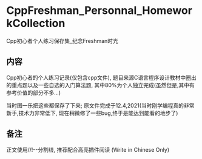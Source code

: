 # CppFreshman_Personnal_HomeworkCollection
Cpp初心者个人练习保存集_纪念Freshman时光

内容
-
Cpp初心者的个人练习记录(仅包含cpp文件), 题目来源C语言程序设计教材中圈出的重点题以及一些自选的入门算法题, 其中80%为个人独立完成(虽然但是,其中有参考价值的部分不多...)

当时图一乐把这些都保存了下来; 
原文件完成于12.4,2021(当时刚学编程真的非常新手,技术力非常低下, 现在稍微修了一些bug,终于是能达到能看的地步了)

备注
-
正文使用//!--分割线,  推荐配合高亮插件阅读
(Write in Chinese Only)
